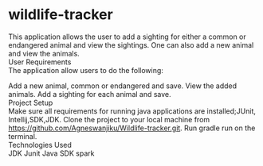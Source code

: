 # wildlife-tracker
This application allows the user to add a sighting for either a common or endangered animal and view the sightings. One can also add a new animal and view the animals.
<br>User Requirements<br>
The application allow users to do the following:

Add a new animal, common or endangered and save.
View the added animals.
Add a sighting for each animal and save.
<br>Project Setup<br>
Make sure all requirements for running java applications are installed;JUnit, Intellij,SDK,JDK.
Clone the project to your local machine from https://github.com/Agneswanjiku/Wildlife-tracker.git.
Run gradle run on the terminal.
<br>Technologies Used<br>
JDK
Junit
Java
SDK
spark
